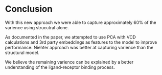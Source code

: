 # Conclusion

With this new approach we were able to capture approximately 60% of the varience using strucutral alone.

As documented in the paper, we attempted to use PCA with VCD calculations and 3rd party embeddings as features to the model to improve performance. Niehter approach was better at capturing varience than the structural model. 

We believe the remaining varience can be explained by a better understanding of the ligand-receptor binding process. 

<!-- ![alt text](https://lh3.googleusercontent.com/keep-bbsk/AP6BvTSAoDoJwjDD5ESrgBgzNsobVroSm390YdoRpiAeObZ3NlrstCus9v-IFR1D2Hy_3Z4H8nll-6Z_z2KHuHwTZfB2YQgmsYRaQwD6Ges2DhDKc_EN=s512) -->


